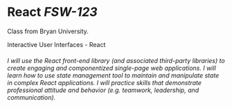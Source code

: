 # React *FSW-123*

Class from Bryan University.

Interactive User Interfaces - React

###### *I will use the React front-end library (and associated third-party libraries) to create engaging and componentized single-page web applications. I will learn how to use state management tool to maintain and manipulate state in complex React applications. I will practice skills that demonstrate professional attitude and behavior (e.g. teamwork, leadership, and communication).* 


